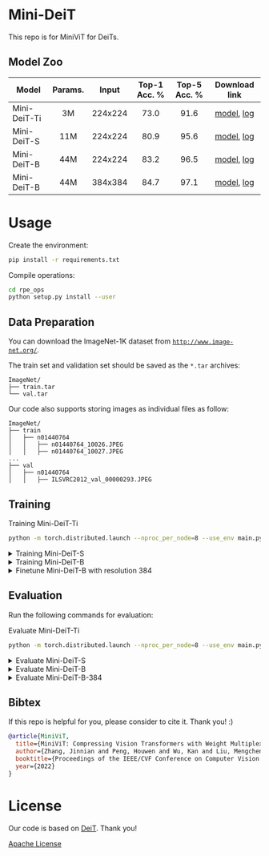 # Mini-DeiT

This repo is for MiniViT for DeiTs.

## Model Zoo
Model | Params. | Input | Top-1 Acc. % | Top-5 Acc. % | Download link
--- |:---:|:---:|:---:|:---:|:---:
Mini-DeiT-Ti | 3M | 224x224 | 73.0 | 91.6 | [model](https://github.com/DominickZhang/MiniViT-model-zoo/releases/download/v1.0.0/mini_deit_tiny_patch16_224.pth), [log](https://github.com/DominickZhang/MiniViT-model-zoo/releases/download/v1.0.0/log_mini_deit_tiny.txt)
Mini-DeiT-S | 11M | 224x224 | 80.9 | 95.6 | [model](https://github.com/DominickZhang/MiniViT-model-zoo/releases/download/v1.0.0/mini_deit_small_patch16_224.pth), [log](https://github.com/DominickZhang/MiniViT-model-zoo/releases/download/v1.0.0/log_mini_deit_small.txt)
Mini-DeiT-B | 44M | 224x224 | 83.2 | 96.5 | [model](https://github.com/DominickZhang/MiniViT-model-zoo/releases/download/v1.0.0/mini_deit_base_patch16_224.pth), [log](https://github.com/DominickZhang/MiniViT-model-zoo/releases/download/v1.0.0/log_mini_deit_base.txt)
Mini-DeiT-B| 44M | 384x384 | 84.7 | 97.1 | [model](https://github.com/DominickZhang/MiniViT-model-zoo/releases/download/v1.0.0/mini_deit_base_patch16_384.pth), [log](https://github.com/DominickZhang/MiniViT-model-zoo/releases/download/v1.0.0/log_mini_deit_base_384.txt)


# Usage

Create the environment:

```bash
pip install -r requirements.txt
```

Compile operations:
```bash
cd rpe_ops
python setup.py install --user
```

## Data Preparation

You can download the ImageNet-1K dataset from [`http://www.image-net.org/`](http://www.image-net.org/).

The train set and validation set should be saved as the `*.tar` archives:

```
ImageNet/
├── train.tar
└── val.tar
```

Our code also supports storing images as individual files as follow:
```
ImageNet/
├── train
│   ├── n01440764
│   │   ├── n01440764_10026.JPEG
│   │   ├── n01440764_10027.JPEG
...
├── val
│   ├── n01440764
│   │   ├── ILSVRC2012_val_00000293.JPEG
```

## Training

Training Mini-DeiT-Ti

```bash
python -m torch.distributed.launch --nproc_per_node=8 --use_env main.py --model mini_deit_tiny_patch16_224 --batch-size 128 --data-path ./ImageNet --output_dir ./outputs  --teacher-path <teacher-model-path> --distillation-type soft --distillation-alpha 1.0 --drop-path 0.0
```

<details>
<summary>Training Mini-DeiT-S</summary>
<pre><code>python -m torch.distributed.launch --nproc_per_node=8 --use_env main.py --model mini_deit_small_patch16_224 --batch-size 128 --data-path ./ImageNet --output_dir ./outputs  --teacher-path <teacher-model-path> --distillation-type soft --distillation-alpha 1.0 --drop-path 0.0
</code></pre>
</details>

<details>
<summary>Training Mini-DeiT-B</summary>
<pre><code>python -m torch.distributed.launch --nproc_per_node=8 --use_env main.py --model mini_deit_base_patch16_224 --batch-size 128 --data-path ./ImageNet --output_dir ./outputs  --teacher-path <teacher-model-path> --distillation-type soft --distillation-alpha 1.0
</code></pre>
</details>

<details>
<summary>Finetune Mini-DeiT-B with resolution 384</summary>
<pre><code>python -m torch.distributed.launch --nproc_per_node=8 --use_env main.py --model mini_deit_base_patch16_384 --batch-size 32 --data-path ./ImageNet --output_dir ./outputs --finetune checkpoints/mini_deit_base_patch16_224.pth --input-size 384 --lr 5e-6 --min-lr 5e-6 --weight-decay 1e-8 --epochs 30
</code></pre>
</details>

## Evaluation

Run the following commands for evaluation:

Evaluate Mini-DeiT-Ti
```bash
python -m torch.distributed.launch --nproc_per_node=8 --use_env main.py --model mini_deit_tiny_patch16_224 --batch-size 128 --data-path ./ImageNet --output_dir ./outputs  --resume ./checkpoints/mini_deit_tiny_patch16_224.pth --eval
```

<details>
<summary>Evaluate Mini-DeiT-S</summary>
<pre><code>python -m torch.distributed.launch --nproc_per_node=8 --use_env main.py --model mini_deit_small_patch16_224 --batch-size 128 --data-path ./ImageNet --output_dir ./outputs  --resume ./checkpoints/mini_deit_small_patch16_224.pth --eval
</code></pre>
</details>

<details>
<summary>Evaluate Mini-DeiT-B</summary>
<pre><code>python -m torch.distributed.launch --nproc_per_node=8 --use_env main.py --model mini_deit_base_patch16_224 --batch-size 128 --data-path ./ImageNet --output_dir ./outputs  --resume ./checkpoints/mini_deit_base_patch16_224.pth --eval
</code></pre>
</details>

<details>
<summary>Evaluate Mini-DeiT-B-384</summary>
<pre><code>python -m torch.distributed.launch --nproc_per_node=8 --use_env main.py --model mini_deit_base_patch16_384 --batch-size 32 --data-path ./ImageNet --output_dir ./outputs  --resume ./checkpoints/mini_deit_base_patch16_384.pth --input-size 384 --eval
</code></pre>
</details>

## Bibtex

If this repo is helpful for you, please consider to cite it. Thank you! :)
```bibtex
@article{MiniViT,
  title={MiniViT: Compressing Vision Transformers with Weight Multiplexing},
  author={Zhang, Jinnian and Peng, Houwen and Wu, Kan and Liu, Mengchen and Xiao, Bin and Fu, Jianlong and Yuan, Lu},
  booktitle={Proceedings of the IEEE/CVF Conference on Computer Vision and Pattern Recognition (CVPR)},
  year={2022}
}
```

# License
Our code is based on [DeiT](https://github.com/facebookresearch/deit). Thank you!

[Apache License](./LICENSE)
